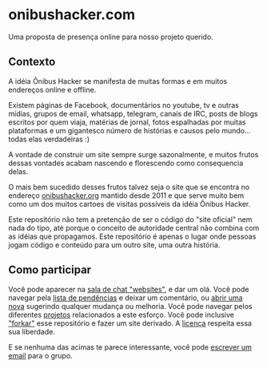 # onibushacker.com

Uma proposta de presença online para nosso projeto querido.

## Contexto

A idéia Ônibus Hacker se manifesta de muitas formas e em muitos 
endereços online e offline.

Existem páginas de Facebook, documentários no youtube, tv e outras mídias,
grupos de email, whatsapp, telegram, canais de IRC, posts de blogs
escritos por quem viaja, matérias de jornal, fotos espalhadas por muitas plataformas
e um gigantesco número de histórias e causos pelo mundo... todas elas verdadeiras :)

A vontade de construir um site sempre surge sazonalmente, e muitos frutos
dessas vontades acabam nascendo e florescendo como consequencia delas. 

O mais bem sucedido desses frutos talvez seja o site que se encontra no endereço
[onibushacker.org][siteantigo] mantido desde 2011 e que serve muito bem como
um dos muitos cartoes de visitas possíveis da idéia Ônibus Hacker.

Este repositório não tem a pretenção de ser o código do "site oficial"
nem nada do tipo, até porque o conceito de autoridade central não combina
com as idéias que propagamos. Este repositório é apenas o lugar onde pessoas
jogam código e conteúdo para um outro site, uma outra história.

## Como participar

Você pode aparecer na [sala de chat "websites"][matrixroom], e dar um olá.
Você pode navegar pela [lista de pendências][issues] e deixar um comentário, ou [abrir uma nova][newissue] sugerindo qualquer mudança ou melhoria.
Você pode navegar pelos diferentes [projetos][projects] relacionados a este esforço.
Você pode inclusive ["forkar"][fork] esse repositório e fazer um site derivado. A [licença][license] respeita essa sua liberdade.

E se nenhuma das acimas te parece interessante, você pode [escrever um email][mailinglist] para o grupo.

[siteantigo]: http://onibushacker.org
[matrixroom]: https://matrix.to/#/#onibushacker-websites:matrix.org
[newissue]: https://github.com/onibushacker/site2017-2018/issues/new
[issues]: https://github.com/onibushacker/site2017-2018/issues
[projects]: https://github.com/onibushacker/site2017-2018/projects
[fork]: https://github.com/onibushacker/site2017-2018#fork-destination-box
[mailinglist]: https://groups.google.com/forum/#!forum/onibushacker
[license]: https://github.com/onibushacker/site2017-2018/blob/master/LICENSE
